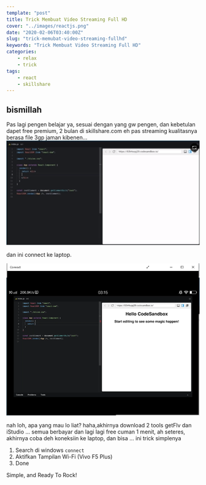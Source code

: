 ```yaml
---
template: "post"
title: Trick Membuat Video Streaming Full HD
cover: "../images/reactjs.png"
date: "2020-02-06T03:40:00Z"
slug: "trick-memubat-video-streaming-fullhd"
keywords: "Trick Membuat Video Streaming Full HD"
categories: 
    - relax
    - trick
tags:
    - react
    - skillshare
---
```


## bismillah

Pas lagi pengen belajar ya, sesuai dengan yang gw pengen, dan kebetulan dapet free premium, 2 bulan di skillshare.com eh pas streaming kualitasnya berasa file 3gp jaman kibenen...
![kualitas 3gp](../images/skillshare1.png)

dan ini connect ke laptop.

![kualitas fullhd](../images/skillshare2.png)

nah loh, apa yang mau lo liat? haha,akhirnya download 2 tools getFlv dan iStudio ... semua berbayar dan lagi lagi free cuman 1 menit, ah seteres, akhirnya coba deh koneksiin ke laptop, dan bisa ... ini trick simplenya

1. Search di windows `connect`
2. Aktifkan Tampilan Wi-Fi (Vivo F5 Plus)
3. Done

Simple, and Ready To Rock!